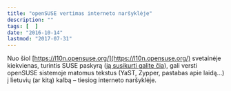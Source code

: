 ```yaml
---
title: "openSUSE vertimas interneto naršyklėje"
description: ""
tags: [  ]
date: "2016-10-14"
lastmod: "2017-07-31"
---
```

Nuo šiol [https://l10n.opensuse.org/](https://l10n.opensuse.org/) svetainėje kiekvienas, turintis SUSE paskyrą ([ją susikurti galite čia](https://www.suse.com/selfreg/jsp/createAccount.jsp?target=https://www.opensuse.org/openid/secureprovider)), gali versti openSUSE sistemoje matomus tekstus (YaST, Zypper, pastabas apie laidą...) į lietuvių (ar kitą) kalbą – tiesiog interneto naršyklėje.
